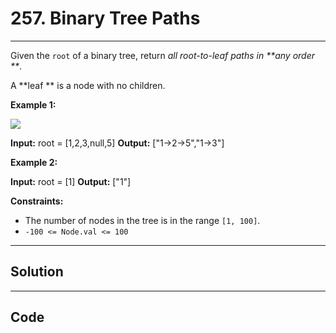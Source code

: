 # 257. Binary Tree Paths

---

Given the `root` of a binary tree, return _all root-to-leaf paths in **any order **_.

A **leaf ** is a node with no children.

 

**Example 1:**

![](https://assets.leetcode.com/uploads/2021/03/12/paths-tree.jpg)


**Input:** root = [1,2,3,null,5]
**Output:** ["1->2->5","1->3"]


**Example 2:**


**Input:** root = [1]
**Output:** ["1"]


 

**Constraints:**

  * The number of nodes in the tree is in the range `[1, 100]`.
  * `-100 <= Node.val <= 100`

---

## Solution



---

## Code
```python


```